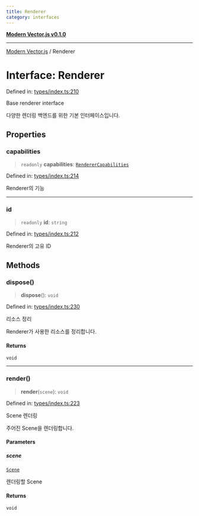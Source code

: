 ```yaml
---
title: Renderer
category: interfaces
---
```


[**Modern Vector.js v0.1.0**](../README.md)

***

[Modern Vector.js](../README.md) / Renderer

# Interface: Renderer

Defined in: [types/index.ts:210](https://github.com/miridih-jwpark02/modern-vector.js/blob/37a69dc197ba8a52e9720cae0849c3f533f1e74e/packages/core/src/core/types/index.ts#L210)

Base renderer interface

다양한 렌더링 백엔드를 위한 기본 인터페이스입니다.

## Properties

### capabilities

> `readonly` **capabilities**: [`RendererCapabilities`](RendererCapabilities.md)

Defined in: [types/index.ts:214](https://github.com/miridih-jwpark02/modern-vector.js/blob/37a69dc197ba8a52e9720cae0849c3f533f1e74e/packages/core/src/core/types/index.ts#L214)

Renderer의 기능

***

### id

> `readonly` **id**: `string`

Defined in: [types/index.ts:212](https://github.com/miridih-jwpark02/modern-vector.js/blob/37a69dc197ba8a52e9720cae0849c3f533f1e74e/packages/core/src/core/types/index.ts#L212)

Renderer의 고유 ID

## Methods

### dispose()

> **dispose**(): `void`

Defined in: [types/index.ts:230](https://github.com/miridih-jwpark02/modern-vector.js/blob/37a69dc197ba8a52e9720cae0849c3f533f1e74e/packages/core/src/core/types/index.ts#L230)

리소스 정리

Renderer가 사용한 리소스를 정리합니다.

#### Returns

`void`

***

### render()

> **render**(`scene`): `void`

Defined in: [types/index.ts:223](https://github.com/miridih-jwpark02/modern-vector.js/blob/37a69dc197ba8a52e9720cae0849c3f533f1e74e/packages/core/src/core/types/index.ts#L223)

Scene 렌더링

주어진 Scene을 렌더링합니다.

#### Parameters

##### scene

[`Scene`](Scene.md)

렌더링할 Scene

#### Returns

`void`

